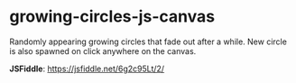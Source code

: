 # growing-circles-js-canvas

Randomly appearing growing circles that fade out after a while. New circle is also spawned on click anywhere on the canvas.

**JSFiddle**: https://jsfiddle.net/6g2c95Lt/2/
